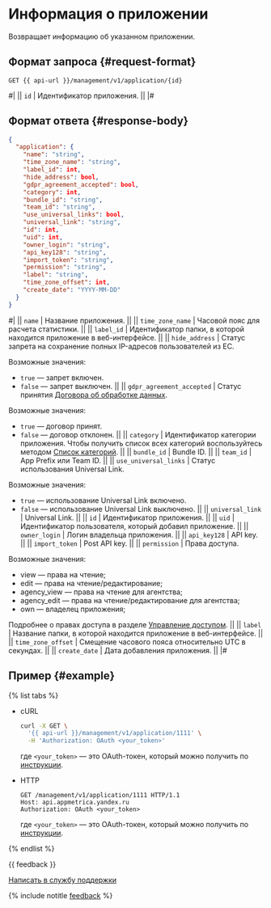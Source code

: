 # Информация о приложении

Возвращает информацию об указанном приложении.

## Формат запроса {#request-format}

```
GET {{ api-url }}/management/v1/application/{id}
```

#|
|| `id` | Идентификатор приложения. ||
|#

## Формат ответа {#response-body}

```json translate=no
{
  "application": {
    "name": "string",
    "time_zone_name": "string",
    "label_id": int,
    "hide_address": bool,
    "gdpr_agreement_accepted": bool,
    "category": int,
    "bundle_id": "string",
    "team_id": "string",
    "use_universal_links": bool,
    "universal_link": "string",
    "id": int,
    "uid": int,
    "owner_login": "string",
    "api_key128": "string",
    "import_token": "string",
    "permission": "string",
    "label": "string",
    "time_zone_offset": int,
    "create_date": "YYYY-MM-DD"
  }
}
```

#|
|| `name` | Название приложения. ||
|| `time_zone_name` | Часовой пояс для расчета статистики. ||
|| `label_id` | Идентификатор папки, в которой находится приложение в веб-интерфейсе. ||
|| `hide_address` | Статус запрета на сохранение полных IP-адресов пользователей из ЕС.

Возможные значения:
- `true` — запрет включен.
- `false` — запрет выключен. ||
|| `gdpr_agreement_accepted` | Статус принятия [Договора об обработке данных](https://yandex.ru/legal/metrica_agreement/).

Возможные значения:
- `true` — договор принят.
- `false` — договор отклонен. ||
|| `category` | Идентификатор категории приложения. Чтобы получить список всех категорий воспользуйтесь методом [Список категорий](get-categories.md). ||
|| `bundle_id` | Bundle ID. ||
|| `team_id` | App Prefix или Team ID. ||
|| `use_universal_links` | Статус использования Universal Link.

Возможные значения:
- `true` — использование Universal Link включено.
- `false` — использование Universal Link выключено. ||
|| `universal_link` | Universal Link. ||
|| `id` | Идентификатор приложения. ||
|| `uid` | Идентификатор пользователя, который добавил приложение. ||
|| `owner_login` | Логин владельца приложения. ||
|| `api_key128` | API key. ||
|| `import_token` | Post API key. ||
|| `permission` | Права доступа.

Возможные значения:

- view — права на чтение;
- edit — права на чтение/редактирование;
- agency_view — права на чтение для агентства;
- agency_edit — права на чтение/редактирование для агентства;
- own — владелец приложения;

Подробнее о правах доступа в разделе [Управление доступом](../../../common/access.md). ||
|| `label` | Название папки, в которой находится приложение в веб-интерфейсе. ||
|| `time_zone_offset` | Смещение часового пояса относительно UTC в секундах. ||
|| `create_date` | Дата добавления приложения. ||
|#

## Пример {#example}

{% list tabs %}

- cURL

  ```bash translate=no
  curl -X GET \
    '{{ api-url }}/management/v1/application/1111' \
    -H 'Authorization: OAuth <your_token>'
  ```

  где `<your_token>` — это OAuth-токен, который можно получить по [инструкции](../../intro/authorization.md#get-oauth-token).

- HTTP

  ```http translate=no
  GET /management/v1/application/1111 HTTP/1.1
  Host: api.appmetrica.yandex.ru
  Authorization: OAuth <your_token>
  ```

  где `<your_token>` — это OAuth-токен, который можно получить по [инструкции](../../intro/authorization.md#get-oauth-token).

{% endlist %}

{{ feedback }}

<a href="../../../troubleshooting/feedback-new.html">
  <span class="button">Написать в службу поддержки</span>
</a>

{% include notitle [feedback](../../../_includes/feedback-button.md) %}
